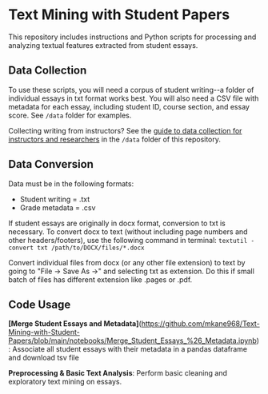 # Text Mining with Student Papers
This repository includes instructions and Python scripts for processing and analyzing textual features extracted from student essays. 

## Data Collection
To use these scripts, you will need a corpus of student writing--a folder of individual essays in txt format works best. You will also need a CSV file with metadata for each essay, including student ID, course section, and essay score. See `/data` folder for examples.

Collecting writing from instructors? See the [guide to data collection for instructors and researchers](https://github.com/mkane968/Text-Mining-with-Student-Papers/blob/main/data/data_collection.md) in the `/data` folder of this repository.

## Data Conversion
Data must be in the following formats: 
* Student writing = .txt
* Grade metadata = .csv

If student essays are originally in docx format, conversion to txt is necessary. To convert docx to text (without including page numbers and other headers/footers), use the following command in terminal: `textutil -convert txt /path/to/DOCX/files/*.docx` 

Convert individual files from docx (or any other file extension) to text by going to "File -> Save As ->" and selecting txt as extension. Do this if small batch of files  has different extension like .pages or .pdf. 

## Code Usage
**[Merge Student Essays and Metadata]**(https://github.com/mkane968/Text-Mining-with-Student-Papers/blob/main/notebooks/Merge_Student_Essays_%26_Metadata.ipynb): Associate all student essays with their metadata in a pandas dataframe and download tsv file

**Preprocessing & Basic Text Analysis**: Perform basic cleaning and exploratory text mining on essays. 
